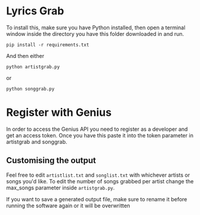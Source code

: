# Lyrics Grab

To install this, make sure you have Python installed, then open a terminal window inside the directory you have this folder downloaded in and run.

```
pip install -r requirements.txt
```

And then either

```
python artistgrab.py
```
or
```
python songgrab.py
```

# Register with Genius
In order to access the Genius API you need to register as a developer and get an access token.
Once you have this paste it into the token parameter in artistgrab and songgrab.

## Customising the output
Feel free to edit `artistlist.txt` and `songlist.txt` with whichever artists or songs you'd like.
To edit the number of songs grabbed per artist change the max_songs parameter inside `artistgrab.py`.

If you want to save a generated output file, make sure to rename it before running the software again or it will be overwritten
